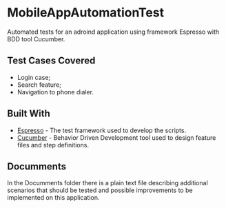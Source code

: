 # MobileAppAutomationTest

Automated tests for an adroind application using framework Espresso with BDD tool Cucumber.

## Test Cases Covered

* Login case;
* Search feature;
* Navigation to phone dialer.

## Built With

* [Espresso](https://developer.android.com/training/testing/espresso) - The test framework used to develop the scripts.
* [Cucumber](https://cucumber.io/) - Behavior Driven Development tool used to design feature files and step definitions.

## Documments

In the Documments folder there is a plain text file describing additional scenarios that should be tested and possible improvements to be implemented on this application.
